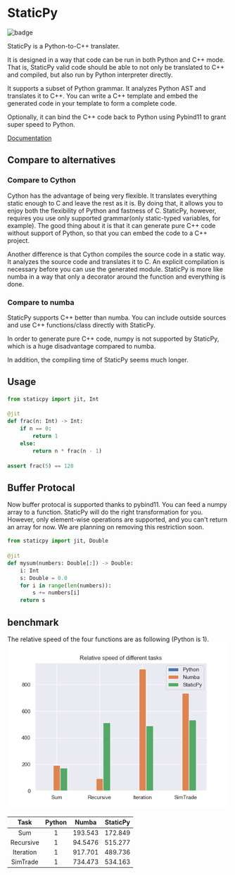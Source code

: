 # StaticPy

![badge](https://github.com/SnowWalkerJ/StaticPy/workflows/Python%20package/badge.svg)

StaticPy is a Python-to-C++ translater.

It is designed in a way that code can be run in both Python and C++ mode. That is,
StaticPy valid code should be able to not only be translated to C++ and compiled, but
also run by Python interpreter directly.

It supports a subset of Python grammar. It analyzes Python AST and translates it to C++.
You can write a C++ template and embed the generated code in your template to form a complete code.

Optionally, it can bind the C++ code back to Python using Pybind11 to grant super speed to Python.

[Documentation](http://staticpy.readthedocs.io/)

## Compare to alternatives

### Compare to Cython

Cython has the advantage of being very flexible. It translates everything static enough to C and leave the rest as it is.
By doing that, it allows you to enjoy both the flexibility of Python and fastness of C.
StaticPy, however, requires you use only supported grammar(only static-typed variables, for example).
The good thing about it is that it can generate pure C++ code without support of Python, so that you can embed the code to
a C++ project.

Another difference is that Cython compiles the source code in a static way. It analyzes the source code and translates it to C.
An explicit compilation is necessary before you can use the generated module. StaticPy is more like numba in a way that
only a decorator around the function and everything is done.

### Compare to numba

StaticPy supports C++ better than numba. You can include outside sources and use C++ functions/class directly with
StaticPy.

In order to generate pure C++ code, numpy is not supported by StaticPy, which is a huge disadvantage compared to numba.

In addition, the compiling time of StaticPy seems much longer.

## Usage

```python
from staticpy import jit, Int

@jit
def frac(n: Int) -> Int:
    if n == 0:
        return 1
    else:
        return n * frac(n - 1)

assert frac(5) == 120
```

## Buffer Protocal

Now buffer protocal is supported thanks to pybind11. You can feed a numpy array to a function. StaticPy
will do the right transformation for you. However, only element-wise operations are supported, and you can't
return an array for now. We are planning on removing this restriction soon.

```python
from staticpy import jit, Double

@jit
def mysum(numbers: Double[:]) -> Double:
    i: Int
    s: Double = 0.0
    for i in range(len(numbers)):
        s += numbers[i]
    return s
```

## benchmark


The relative speed of the four functions are as following (Python is 1).
![](assets/benchmark.png)


|   Task  |Python| Numba |StaticPy|
|:-------:|:----:|:-----:|:------:|
|Sum      |1     |193.543|172.849 |
|Recursive|1     |94.5476|515.277 |
|Iteration|1     |917.701|489.736 |
|SimTrade |1     |734.473|534.163 |